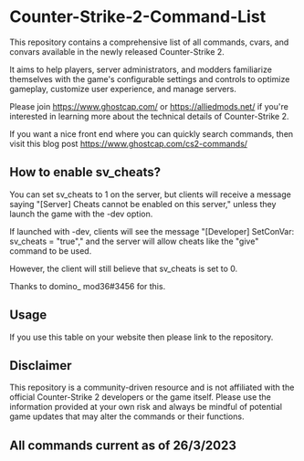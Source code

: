 # Counter-Strike-2-Command-List
This repository contains a comprehensive list of all commands, cvars, and convars available in the newly released Counter-Strike 2. 

It aims to help players, server administrators, and modders familiarize themselves with the game's configurable settings and controls to optimize gameplay, customize user experience, and manage servers. 

Please join <https://www.ghostcap.com/> or <https://alliedmods.net/> if you're interested in learning more about the technical details of Counter-Strike 2.

If you want a nice front end where you can quickly search commands, then visit this blog post <https://www.ghostcap.com/cs2-commands/>

## How to enable sv_cheats?
You can set sv_cheats to 1 on the server, but clients will receive a message saying "[Server] Cheats cannot be enabled on this server," unless they launch the game with the -dev option. 

If launched with -dev, clients will see the message "[Developer] SetConVar: sv_cheats = "true"," and the server will allow cheats like the "give" command to be used. 

However, the client will still believe that sv_cheats is set to 0.

Thanks to domino_ mod36#3456 for this.

## Usage
If you use this table on your website then please link to the repository.

## Disclaimer
This repository is a community-driven resource and is not affiliated with the official Counter-Strike 2 developers or the game itself. Please use the information provided at your own risk and always be mindful of potential game updates that may alter the commands or their functions.

## All commands current as of 26/3/2023